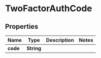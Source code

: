 

# TwoFactorAuthCode


## Properties

Name | Type | Description | Notes
------------ | ------------- | ------------- | -------------
**code** | **String** |  | 




